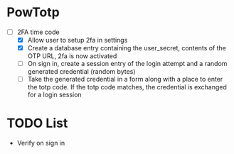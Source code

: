 # PowTotp

- [ ] 2FA time code
  - [x] Allow user to setup 2fa in settings
  - [x] Create a database entry containing the user_secret, contents of the OTP URL, 2fa is now activated
  - [ ] On sign in, create a session entry of the login attempt and a random generated credential (random bytes)
  - [ ] Take the generated credential in a form along with a place to enter the totp code. If the totp code matches, the credential is exchanged for a login session

# TODO List

- Verify on sign in
